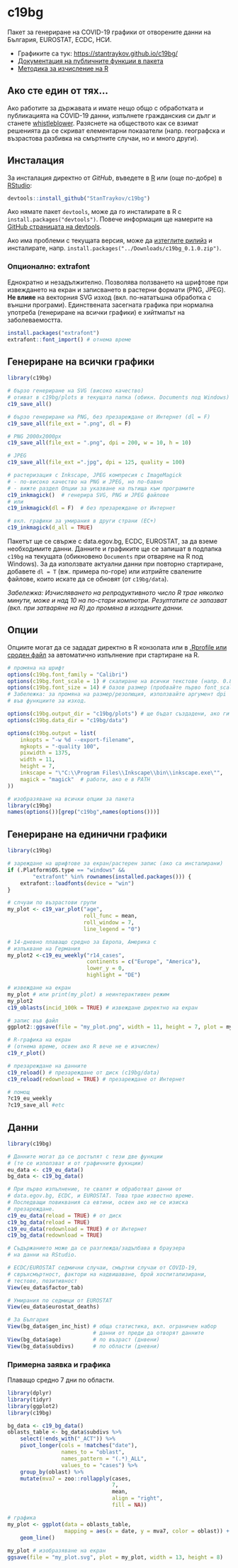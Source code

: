 # c19bg

Пакет за генериране на COVID-19 графики от отворените данни на България, EUROSTAT, ECDC, НСИ.

* Графиките са тук: https://stantraykov.github.io/c19bg/
* [Документация на публичните функции в пакета](https://stantraykov.github.io/c19bg/docs/reference/index.html)
* [Методика за изчисление на R](https://github.com/StanTraykov/C19_BG/wiki/%D0%9C%D0%B5%D1%82%D0%BE%D0%B4%D0%B8%D0%BA%D0%B0-%D0%B7%D0%B0-%D0%B8%D0%B7%D1%87%D0%B8%D1%81%D0%BB%D0%B5%D0%BD%D0%B8%D0%B5-%D0%BD%D0%B0-R)

## Ако сте един от тях...

Ако работите за държавата и имате нещо общо с обработката и публикацията на COVID-19 данни, изпълнете гражданския си дълг и станете [whistleblower](https://bg.wikipedia.org/wiki/%D0%A0%D0%B0%D0%B7%D0%BE%D0%B1%D0%BB%D0%B8%D1%87%D0%B8%D1%82%D0%B5%D0%BB). Разяснете на обществото как се взимат решенията да се скриват елементарни показатели (напр. географска и възрастова разбивка на смъртните случаи, но и много други).

## Инсталация

За инсталация директно от *GitHub*, въведете в [R](https://www.r-project.org/) или (още по-добре) в [RStudio](https://rstudio.com/):

```R
devtools::install_github("StanTraykov/c19bg")
```
Ако нямате пакет `devtools`, може да го инсталирате в R с `install.packages("devtools")`. Повече информация ще намерите на [GitHub страницата на devtools](https://github.com/r-lib/devtools).

Ако има проблеми с текущата версия, може да [изтеглите рилийз](https://github.com/StanTraykov/c19bg/releases) и инсталирате, напр. `install.packages("../Downloads/c19bg_0.1.0.zip")`.

### Опционално: extrafont

Еднократно и незадължително. Позволява ползването на шрифтове при извеждането на екран и записването в растерни формати (PNG, JPEG). **Не влияе** на векторния SVG изход (вкл. по-нататъшна обработка с външни програми). Единствената засегната графика при нормална употреба (генериране на всички графики) е хийтмапът на заболеваемостта.

```R
install.packages("extrafont")
extrafont::font_import() # отнема време
```

## Генериране на всички графики

```R
library(c19bg)

# бързо генериране на SVG (високо качество)
# отиват в c19bg/plots в текущата папка (обикн. Documents под Windows)
c19_save_all()

# бързо генериране на PNG, без презареждане от Интернет (dl = F)
c19_save_all(file_ext = ".png", dl = F)

# PNG 2000x2000px
c19_save_all(file_ext = ".png", dpi = 200, w = 10, h = 10)

# JPEG
c19_save_all(file_ext =".jpg", dpi = 125, quality = 100)

# растеризация с Inkscape, JPEG компресия с ImageMagick
# - по-високо качество на PNG и JPEG, но по-бавно
# - вижте раздел Опции за указване на пътища към програмите
c19_inkmagick()  # генерира SVG, PNG и JPEG файлове
# или
c19_inkmagick(dl = F)  # без презареждане от Интернет

# вкл. графики за умирания в други страни (ЕС+)
c19_inkmagick(d_all = TRUE)
```

Пакетът ще се свърже с data.egov.bg, ECDC, EUROSTAT, за да вземе необходимите данни. Данните и графиките ще се запишат в подпапка `c19bg` на текущата (обикновено `Documents` при отваряне на R под Windows). За да използвате актуални данни при повторно стартиране, добавете `dl = T` (вж. примера по-горе) или изтрийте свалените файлове, които искате да се обновят (от `c19bg/data`).

*Забележка: Изчисляването на репродуктивното число R трае няколко минути, може и над 10 на по-стари компютри. Резултатите се запазват (вкл. при затваряне на R) до промяна в изходните данни.*

## Опции

Опциите могат да се зададат директно в R конзолата или в [.Rprofile или сроден файл](https://support.rstudio.com/hc/en-us/articles/360047157094-Managing-R-with-Rprofile-Renviron-Rprofile-site-Renviron-site-rsession-conf-and-repos-conf) за автоматично изпълнение при стартиране на R.

```R
# промяна на шрифт
options(c19bg.font_family = "Calibri")
options(c19bg.font_scale = 1) # скалиране на всички текстове (напр. 0.8, 1.1)
options(c19bg.font_size = 14) # базов размер (пробвайте първо font_scale)
# Забележка: за промяна на размер/резолюция, използвайте аргумент dpi
# във функциите за изход.

options(c19bg.output_dir = "c19bg/plots") # ще бъдат създадени, ако ги няма
options(c19bg.data_dir = "c19bg/data")

options(c19bg.output = list(
    inkopts = "-w %d --export-filename",
    mgkopts = "-quality 100",
    pixwidth = 1375,
    width = 11,
    height = 7,
    inkscape = "\"C:\\Program Files\\Inkscape\\bin\\inkscape.exe\"",
    magick = "magick"  # работи, ако е в PATH
))

# изобразяване на всички опции за пакета
library(c19bg)
names(options())[grep("c19bg",names(options()))]
```

## Генериране на единични графики

```R
library(c19bg)

# зареждане на шрифтове за екран/растерен запис (ако са инсталирани)
if (.Platform$OS.type == "windows" &&
        "extrafont" %in% rownames(installed.packages())) {
    extrafont::loadfonts(device = "win")
}

# слчуаи по възрастови групи
my_plot <- c19_var_plot("age",
                        roll_func = mean,
                        roll_window = 7,
                        line_legend = "0")

# 14-дневно плаващо средно за Европа, Америка с
# изпъкване на Германия
my_plot2 <-c19_eu_weekly("r14_cases",
                         continents = c("Europe", "America"),
                         lower_y = 0,
                         highlight = "DE")

# извеждане на екран
my_plot # или print(my_plot) в неинтерактивен режим
my_plot2
c19_oblasts(incid_100k = TRUE) # извеждане директно на екран

# запис във файл
ggplot2::ggsave(file = "my_plot.png", width = 11, height = 7, plot = my_plot)

# R-графика на екран
# (отнема време, освен ако R вече не е изчислен)
c19_r_plot()

# презареждане на данните
c19_reload() # презареждане от диск (c19bg/data)
c19_reload(redownload = TRUE) # презареждане от Интернет

# помощ
?c19_eu_weekly
?c19_save_all #etc
```

## Данни
```R
library(c19bg)

# Данните могат да се достъпят с тези две функции
# (те се използват и от графичните фукнции)
eu_data <- c19_eu_data()
bg_data <- c19_bg_data()

# При първо изпълнение, те свалят и обработват данни от
# data.egov.bg, ECDC, и EUROSTAT. Това трае известно време.
# Последващи повиквания са евтини, освен ако не се изиска
# презареждане.
c19_eu_data(reload = TRUE) # от диск
c19_bg_data(reload = TRUE)
c19_eu_data(redownload = TRUE) # от Интернет
c19_bg_data(redownload = TRUE)

# Съдържанието може да се разглежда/задълбава в браузера
# на данни на RStudio.

# ECDC/EUROSTAT седмични случаи, смъртни случаи от COVID-19,
# свръхсмъртност, фактори на надвишаване, брой хоспитализирани,
# тестове, позитивност
View(eu_data$factor_tab)

# Умирания по седмици от EUROSTAT
View(eu_data$eurostat_deaths)

# За България
View(bg_data$gen_inc_hist) # обща статистика, вкл. ограничен набор
                           # данни от преди да отворят данните
View(bg_data$age)          # по възраст (днвени)
View(bg_data$subdivs)      # по области (дневни)
```

### Примерна заявка и графика

Плаващо средно 7 дни по области.

```R
library(dplyr)
library(tidyr)
library(ggplot2)
library(c19bg)

bg_data <- c19_bg_data()
oblasts_table <- bg_data$subdivs %>%
    select(!ends_with("_ACT")) %>%
    pivot_longer(cols = !matches("date"),
                 names_to = "oblast",
                 names_pattern = "(.*)_ALL",
                 values_to = "cases") %>%
    group_by(oblast) %>%
    mutate(mva7 = zoo::rollapply(cases,
                                 7,
                                 mean,
                                 align = "right",
                                 fill = NA))

# графика
my_plot <- ggplot(data = oblasts_table,
                  mapping = aes(x = date, y = mva7, color = oblast)) +
    geom_line()
    
my_plot # изобразяване на екран
ggsave(file = "my_plot.svg", plot = my_plot, width = 13, height = 8)
```

